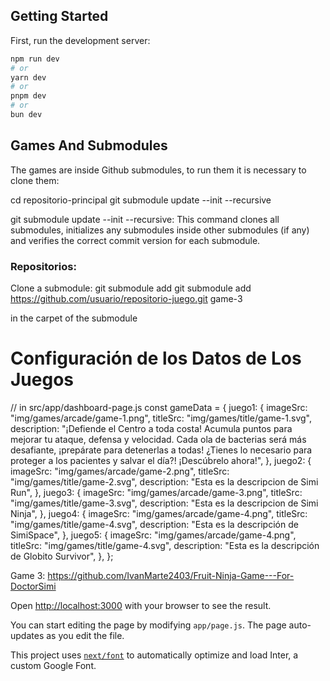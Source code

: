 


## Getting Started

First, run the development server:

```bash
npm run dev
# or
yarn dev
# or
pnpm dev
# or
bun dev
```

## Games And Submodules
The games are inside Github submodules, to run them it is necessary to clone them:

cd repositorio-principal
git submodule update --init --recursive

git submodule update --init --recursive: This command clones all submodules, initializes any submodules inside other submodules (if any) and verifies the correct commit version for each submodule.

### Repositorios:
Clone a submodule: 
git submodule add git submodule add https://github.com/usuario/repositorio-juego.git game-3 

in the carpet of the submodule

# Configuración de los Datos de Los Juegos 
  // in src/app/dashboard-page.js
  const gameData = {
    juego1: {
      imageSrc: "img/games/arcade/game-1.png",
      titleSrc: "img/games/title/game-1.svg",
      description: "¡Defiende el Centro a toda costa! Acumula puntos para mejorar tu ataque, defensa y velocidad. Cada ola de bacterias será más desafiante, ¡prepárate para detenerlas a todas! ¿Tienes lo necesario para proteger a los pacientes y salvar el día?! ¡Descúbrelo ahora!",
    },
    juego2: {
      imageSrc: "img/games/arcade/game-2.png",
      titleSrc: "img/games/title/game-2.svg",
      description: "Esta es la descripcion de Simi Run",
    },
    juego3: {
      imageSrc: "img/games/arcade/game-3.png",
      titleSrc: "img/games/title/game-3.svg",
      description: "Esta es la descripcion de Simi Ninja",
    },
    juego4: {
      imageSrc: "img/games/arcade/game-4.png",
      titleSrc: "img/games/title/game-4.svg",
      description: "Esta es la descripción de SimiSpace",
    },
    juego5: {
      imageSrc: "img/games/arcade/game-4.png",
      titleSrc: "img/games/title/game-4.svg",
      description: "Esta es la descripción de Globito Survivor",
    },
  };


Game 3: https://github.com/IvanMarte2403/Fruit-Ninja-Game---For-DoctorSimi


Open [http://localhost:3000](http://localhost:3000) with your browser to see the result.

You can start editing the page by modifying `app/page.js`. The page auto-updates as you edit the file.

This project uses [`next/font`](https://nextjs.org/docs/basic-features/font-optimization) to automatically optimize and load Inter, a custom Google Font.

